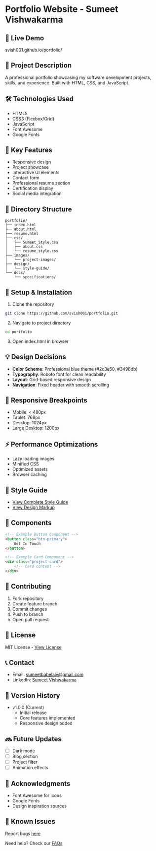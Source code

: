 # Portfolio Website - Sumeet Vishwakarma

## 🚀 Live Demo
svish001.github.io/portfolio/

## 📝 Project Description
A professional portfolio showcasing my software development projects, skills, and experience. Built with HTML, CSS, and JavaScript.

## 🛠️ Technologies Used
- HTML5
- CSS3 (Flexbox/Grid)
- JavaScript
- Font Awesome
- Google Fonts

## 🎯 Key Features
- Responsive design
- Project showcase
- Interactive UI elements
- Contact form
- Professional resume section
- Certification display
- Social media integration

## 📂 Directory Structure
```
portfolio/
├── index.html
├── about.html
├── resume.html
├── css/
│   ├── Sumeet_Style.css
│   ├── about.css
│   └── resume_style.css
├── images/
│   └── project-images/
├── design/
│   └── style-guide/
└── docs/
    └── specifications/
```

## 🚀 Setup & Installation
1. Clone the repository
```bash
git clone https://github.com/svish001/portfolio.git
```
2. Navigate to project directory
```bash
cd portfolio
```
3. Open index.html in browser

## 💡 Design Decisions
- **Color Scheme**: Professional blue theme (#2c3e50, #3498db)
- **Typography**: Roboto font for clean readability
- **Layout**: Grid-based responsive design
- **Navigation**: Fixed header with smooth scrolling

## 📱 Responsive Breakpoints
- Mobile: < 480px
- Tablet: 768px
- Desktop: 1024px
- Large Desktop: 1200px

## ⚡ Performance Optimizations
- Lazy loading images
- Minified CSS
- Optimized assets
- Browser caching

## 🎨 Style Guide
- [View Complete Style Guide](style-guide-url)
- [View Design Markup](markup-url)

## 🔐 Components
```html
<!-- Example Button Component -->
<button class="btn-primary">
    Get In Touch
</button>

<!-- Example Card Component -->
<div class="project-card">
    <!-- Card content -->
</div>
```

## 👥 Contributing
1. Fork repository
2. Create feature branch
3. Commit changes
4. Push to branch
5. Open pull request

## 📄 License
MIT License - [View License](LICENSE)

## 📞 Contact
- Email: sumeetbabelalv@gmail.com
- LinkedIn: [Sumeet Vishwakarma](linkedin-url)

## 🔄 Version History
- v1.0.0 (Current)
  - Initial release
  - Core features implemented
  - Responsive design added

## 🔜 Future Updates
- [ ] Dark mode
- [ ] Blog section
- [ ] Project filter
- [ ] Animation effects

## 🙏 Acknowledgments
- Font Awesome for icons
- Google Fonts
- Design inspiration sources

## 🐛 Known Issues
Report bugs [here](issues-url)

Need help? Check our [FAQs](faqs-url)
